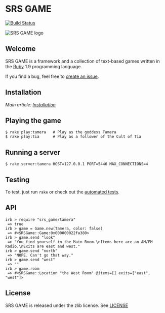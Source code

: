 SRS GAME
========

[![Build Status](https://secure.travis-ci.org/jacksonwillis/srs_game.png?branch=master)](https://secure.travis-ci.org/jacksonwillis/srs_game)

![SRS GAME logo](https://github.com/downloads/jacksonwillis/srs_game/srs_game.png)

Welcome
-------

SRS GAME is a framework and a collection of text-based games written in the [Ruby](http://www.ruby-lang.org/) 1.9 programming language.

If you find a bug, feel free to [create an issue](https://github.com/jacksonwillis/srs_game/issues/new).

Installation
------------

*Main article: [Installation](https://github.com/jacksonwillis/srs_game/wiki/Installation)*

Playing the game
----------------

    $ rake play:tamera   # Play as the goddess Tamera
    $ rake play:tia      # Play as a follower of the Cult of Tia

Running a server
----------------

    $ rake server:tamera HOST=127.0.0.1 PORT=5446 MAX_CONNECTIONS=4

Testing
-------

To test, just run `rake`
or check out the [automated tests](https://secure.travis-ci.org/jacksonwillis/srs_game).

API
---

    irb > require "srs_game/tamera"
     => true
    irb > game = Game.new(Tamera, color: false)
     => #<SRSGame::Game:0x000000022fa380>
    irb > game.send "look"
     => "You find yourself in the Main Room.\nItems here are an AM/FM Radio.\nExits are east and west."
    irb > game.send "north"
     => "NOPE. Can't go that way."
    irb > game.send "west"
     => ""
    irb > game.room
     => #<SRSGame::Location "the West Room" @items=[] exits=["east", "west"]>

License
-------

SRS GAME is released under the zlib license. See [LICENSE](https://github.com/jacksonwillis/srs_game/blob/master/LICENSE)
